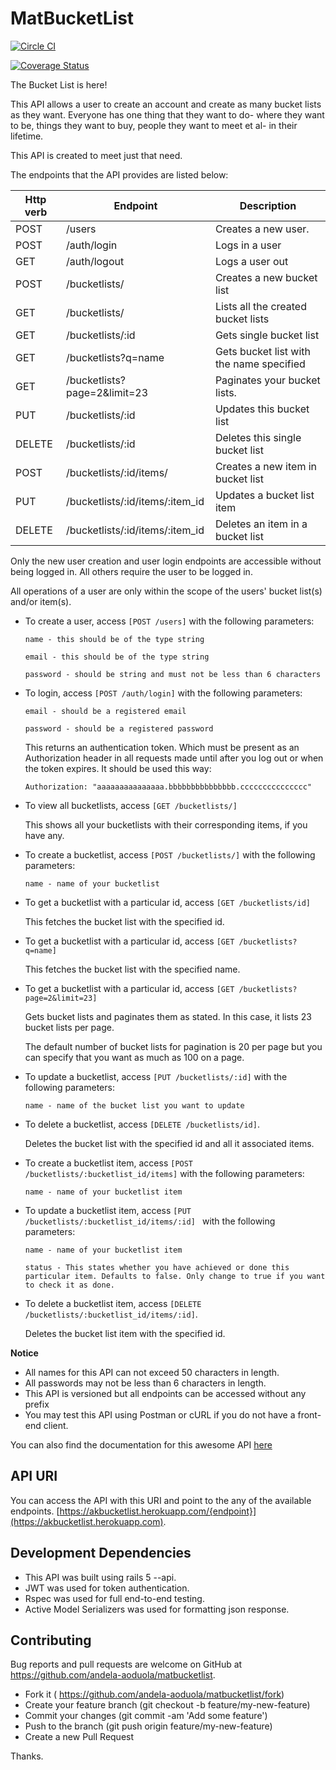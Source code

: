# MatBucketList

[![Circle CI](https://circleci.com/gh/andela-aoduola/matbucketlist/tree/ft-api-documentation-111680762.svg?style=svg)](https://circleci.com/gh/andela-aoduola/matbucketlist/tree/ft-api-documentation-111680762)

[![Coverage Status](https://coveralls.io/repos/github/andela-aoduola/matbucketlist/badge.svg?branch=ft-api-documentation-111680762)](https://coveralls.io/github/andela-aoduola/matbucketlist?branch=ft-api-documentation-111680762)


The Bucket List is here!

This API allows a user to create an account and create as many bucket lists as they want. Everyone has one thing that they want to do-  where they want to be, things they want to buy, people they want to meet et al- in their lifetime.

This API is created to meet just that need.

The endpoints that the API provides are listed below:

| Http verb | Endpoint | Description
|--- | --- | ---
| POST | /users |  Creates a new user.
| POST | /auth/login | Logs in a user
| GET | /auth/logout | Logs a user out
| POST | /bucketlists/ | Creates a new bucket list
| GET  | /bucketlists/ | Lists all the created bucket lists
| GET | /bucketlists/:id | Gets single bucket list
| GET | /bucketlists?q=name | Gets bucket list with the name specified
| GET | /bucketlists?page=2&limit=23 | Paginates your bucket lists.
| PUT | /bucketlists/:id | Updates this bucket list
| DELETE | /bucketlists/:id | Deletes this single bucket list
| POST | /bucketlists/:id/items/ | Creates a new item in bucket list
| PUT | /bucketlists/:id/items/:item_id | Updates a bucket list item
| DELETE | /bucketlists/:id/items/:item_id | Deletes an item in a bucket list

Only the new user creation and user login endpoints are accessible without being logged in. All others require the user to be logged in.

All operations of a user are only within the scope of the users' bucket list(s) and/or item(s).

* To create a user, access `[POST /users]` with the following parameters:

  `name - this should be of the type string`

  `email - this should be of the type string`

  `password - should be string and must not be less than 6 characters`

* To login, access `[POST /auth/login]` with the following parameters:

  `email - should be a registered email`

  `password - should be a registered password`

  This returns an authentication token. Which must be present as an Authorization header in all requests made until after you log out or when the token expires. It should be used this way:

  `Authorization: "aaaaaaaaaaaaaaa.bbbbbbbbbbbbbbb.ccccccccccccccc"`


* To view all bucketlists, access `[GET /bucketlists/]`

  This shows all your bucketlists with their corresponding items, if you have any.

* To create a bucketlist, access `[POST /bucketlists/]` with the following parameters:

  `name - name of your bucketlist`

* To get a bucketlist with a particular id, access `[GET /bucketlists/id]`

  This fetches the bucket list with the specified id.

* To get a bucketlist with a particular id, access `[GET /bucketlists?q=name]`

  This fetches the bucket list with the specified name.

* To get a bucketlist with a particular id, access `[GET /bucketlists?page=2&limit=23]`

  Gets bucket lists and paginates them as stated. In this case, it lists 23 bucket lists per page.

  The default number of bucket lists for pagination is 20 per page but you can specify that you want as much as 100 on a page.

* To update a bucketlist, access `[PUT /bucketlists/:id]` with the following parameters:

  `name - name of the bucket list you want to update`

* To delete a bucketlist, access `[DELETE /bucketlists/id]`.

  Deletes the bucket list with the specified id and all it associated items.

* To create a bucketlist item, access `[POST /bucketlists/:bucketlist_id/items]` with the following parameters:

  `name - name of your bucketlist item`

* To update a bucketlist item, access `[PUT /bucketlists/:bucketlist_id/items/:id] ` with the following parameters:

  `name - name of your bucketlist item`

  `status - This states whether you have achieved or done this particular item. Defaults to false. Only change to true if you want to check it as done.`


* To delete a bucketlist item, access `[DELETE /bucketlists/:bucketlist_id/items/:id]`.

  Deletes the bucket list item with the specified id.

**Notice**
* All names for this API can not exceed 50 characters in length.
* All passwords may not be less than 6 characters in length.
* This API is versioned but all endpoints can be accessed without any prefix
* You may test this API using Postman or cURL if you do not have a front-end client.

You can also find the documentation for this awesome API [here](http://akbucketlist.herokuapp.com/)

## API URI
You can access the API with this URI and point to the any of the available endpoints. [https://akbucketlist.herokuapp.com/{endpoint}](https://akbucketlist.herokuapp.com).

## Development Dependencies
* This API was built using rails 5 --api.
* JWT was used for token authentication.
* Rspec was used for full end-to-end testing.
* Active Model Serializers was used for formatting json response.

## Contributing

Bug reports and pull requests are welcome on GitHub at https://github.com/andela-aoduola/matbucketlist.

* Fork it ( https://github.com/andela-aoduola/matbucketlist/fork)
* Create your feature branch (git checkout -b feature/my-new-feature)
* Commit your changes (git commit -am 'Add some feature')
* Push to the branch (git push origin feature/my-new-feature)
* Create a new Pull Request

Thanks.
